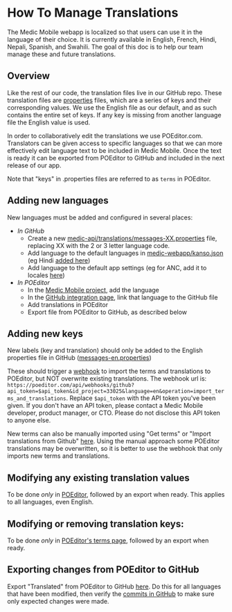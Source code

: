 # How To Manage Translations

The Medic Mobile webapp is localized so that users can use it in the language of their choice. It is currently available in English, French, Hindi, Nepali, Spanish, and Swahili. The goal of this doc is to help our team manage these and future translations.

## Overview
Like the rest of our code, the translation files live in our GitHub repo. These translation files are [properties](https://en.wikipedia.org/wiki/.properties) files, which are a series of keys and their corresponding values. We use the English file as our default, and as such contains the entire set of keys. If any key is missing from another language file the English value is used.

In order to collaboratively edit the translations we use POEditor.com. Translators can be given access to specific languages so that we can more effectively edit language text to be included in Medic Mobile. Once the text is ready it can be exported from POEditor to GitHub and included in the next release of our app.

Note that "keys" in .properties files are referred to as `terms` in POEditor.

## Adding new languages
New languages must be added and configured in several places:
- *In GitHub*
  - Create a new [medic-api/translations/messages-XX.properties](https://github.com/medic/medic-api/blob/develop/translations/) file, replacing XX with the 2 or 3 letter language code.
  - Add language to the default languages in [medic-webapp/kanso.json](https://github.com/medic/medic-webapp/blob/develop/kanso.json) (eg Hindi [added here](https://github.com/medic/medic-webapp/commit/2addeef48db0e949988bddbfdb006c319d5771e2))
  - Add language to the default app settings (eg for ANC, add it to locales [here](https://github.com/medic/medic-data/blob/master/data/generic-anc/diy/app-settings.json))
- *In POEditor*
  - In the [Medic Mobile project](https://poeditor.com/projects/view?id=33025), add the language
  - In the [GitHub integration page](https://poeditor.com/github/projects), link that language to the GitHub file
  - Add translations in POEditor
  - Export file from POEditor to GitHub, as described below

## Adding new keys
New labels (key and translation) should only be added to the English properties file in GitHub ([messages-en.properties](https://github.com/medic/medic-api/blob/develop/translations/messages-en.properties))

These should trigger a [webhook](https://github.com/medic/medic-api/settings/hooks) to import the terms and translations to POEditor, but NOT overwrite existing translations. The webhook url is: `https://poeditor.com/api/webhooks/github?api_token=$api_token&id_project=33025&language=en&operation=import_terms_and_translations`. Replace `$api_token` with the API token you've been given. If you don't have an API token, please contact a Medic Mobile developer, product manager, or CTO. Please do not disclose this API token to anyone else.

New terms can also be manually imported using "Get terms" or "Import translations from Github" [here](https://poeditor.com/github/projects). Using the manual approach some POEditor translations may be overwritten, so it is better to use the webhook that only imports new terms and translations.

## Modifying any existing translation values
To be done *only* in [POEditor](https://poeditor.com/projects/po_edit?id_language=43&id=33025), followed by an export when ready. This applies to all languages, even English.

## Modifying or removing translation keys:
To be done *only* in [POEditor's terms page](https://poeditor.com/projects/view_terms?id=33025), followed by an export when ready.

## Exporting changes from POEditor to GitHub
Export "Translated" from POEditor to GitHub [here](https://poeditor.com/github/projects).
Do this for all languages that have been modified, then verify the [commits in GitHub](https://github.com/medic/medic-api/commits/develop?author=medic-translators
) to make sure only expected changes were made.
